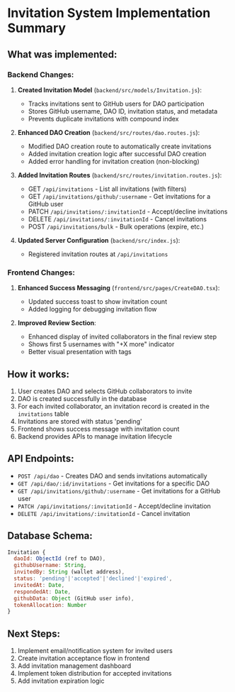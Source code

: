# Invitation System Implementation Summary

## What was implemented:

### Backend Changes:

1. **Created Invitation Model** (`backend/src/models/Invitation.js`):
   - Tracks invitations sent to GitHub users for DAO participation
   - Stores GitHub username, DAO ID, invitation status, and metadata
   - Prevents duplicate invitations with compound index

2. **Enhanced DAO Creation** (`backend/src/routes/dao.routes.js`):
   - Modified DAO creation route to automatically create invitations
   - Added invitation creation logic after successful DAO creation
   - Added error handling for invitation creation (non-blocking)

3. **Added Invitation Routes** (`backend/src/routes/invitation.routes.js`):
   - GET `/api/invitations` - List all invitations (with filters)
   - GET `/api/invitations/github/:username` - Get invitations for a GitHub user
   - PATCH `/api/invitations/:invitationId` - Accept/decline invitations
   - DELETE `/api/invitations/:invitationId` - Cancel invitations
   - POST `/api/invitations/bulk` - Bulk operations (expire, etc.)

4. **Updated Server Configuration** (`backend/src/index.js`):
   - Registered invitation routes at `/api/invitations`

### Frontend Changes:

1. **Enhanced Success Messaging** (`frontend/src/pages/CreateDAO.tsx`):
   - Updated success toast to show invitation count
   - Added logging for debugging invitation flow

2. **Improved Review Section**:
   - Enhanced display of invited collaborators in the final review step
   - Shows first 5 usernames with "+X more" indicator
   - Better visual presentation with tags

## How it works:

1. User creates DAO and selects GitHub collaborators to invite
2. DAO is created successfully in the database
3. For each invited collaborator, an invitation record is created in the `invitations` table
4. Invitations are stored with status 'pending'
5. Frontend shows success message with invitation count
6. Backend provides APIs to manage invitation lifecycle

## API Endpoints:

- `POST /api/dao` - Creates DAO and sends invitations automatically
- `GET /api/dao/:id/invitations` - Get invitations for a specific DAO
- `GET /api/invitations/github/:username` - Get invitations for a GitHub user
- `PATCH /api/invitations/:invitationId` - Accept/decline invitation
- `DELETE /api/invitations/:invitationId` - Cancel invitation

## Database Schema:

```javascript
Invitation {
  daoId: ObjectId (ref to DAO),
  githubUsername: String,
  invitedBy: String (wallet address),
  status: 'pending'|'accepted'|'declined'|'expired',
  invitedAt: Date,
  respondedAt: Date,
  githubData: Object (GitHub user info),
  tokenAllocation: Number
}
```

## Next Steps:

1. Implement email/notification system for invited users
2. Create invitation acceptance flow in frontend
3. Add invitation management dashboard
4. Implement token distribution for accepted invitations
5. Add invitation expiration logic